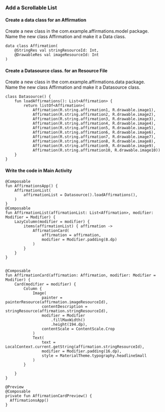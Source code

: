 ### Add a Scrollable List

#### Create a data class for an Affirmation
Create a new class in the com.example.affirmations.model package.\
Name the new class Affirmation and make it a Data class.
````
data class Affirmation(
    @StringRes val stringResourceId: Int,
    @DrawableRes val imageResourceId: Int
)
````
#### Create a Datasource class. for an Resource File
Create a new class in the com.example.affirmations.data package.\
Name the new class Affirmation and make it a Datasource class.
````
class Datasource() {
    fun loadAffirmations(): List<Affirmation> {
        return listOf<Affirmation>(
            Affirmation(R.string.affirmation1, R.drawable.image1),
            Affirmation(R.string.affirmation2, R.drawable.image2),
            Affirmation(R.string.affirmation3, R.drawable.image3),
            Affirmation(R.string.affirmation4, R.drawable.image4),
            Affirmation(R.string.affirmation5, R.drawable.image5),
            Affirmation(R.string.affirmation6, R.drawable.image6),
            Affirmation(R.string.affirmation7, R.drawable.image7),
            Affirmation(R.string.affirmation8, R.drawable.image8),
            Affirmation(R.string.affirmation9, R.drawable.image9),
            Affirmation(R.string.affirmation10, R.drawable.image10))
    }
}
````
#### Write the code in Main Activity
````
@Composable
fun AffirmationsApp() {
    AffirmationList(
        affirmationList = Datasource().loadAffirmations(),
    )
}
@Composable
fun AffirmationList(affirmationList: List<Affirmation>, modifier: Modifier = Modifier) {
    LazyColumn(modifier = modifier) {
        items(affirmationList) { affirmation ->
            AffirmationCard(
                affirmation = affirmation,
                modifier = Modifier.padding(8.dp)
            )
        }
    }
}


@Composable
fun AffirmationCard(affirmation: Affirmation, modifier: Modifier = Modifier) {
    Card(modifier = modifier) {
        Column {
            Image(
                painter = painterResource(affirmation.imageResourceId),
                contentDescription = stringResource(affirmation.stringResourceId),
                modifier = Modifier
                    .fillMaxWidth()
                    .height(194.dp),
                contentScale = ContentScale.Crop
            )
            Text(
                text = LocalContext.current.getString(affirmation.stringResourceId),
                modifier = Modifier.padding(16.dp),
                style = MaterialTheme.typography.headlineSmall
            )
        }

    }
}

@Preview
@Composable
private fun AffirmationCardPreview() {
  AffirmationsApp()
}

